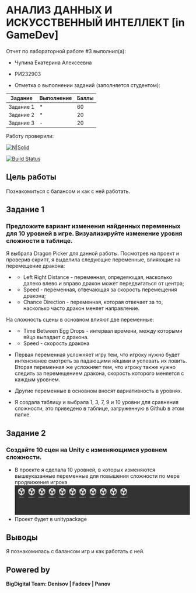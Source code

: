 # АНАЛИЗ ДАННЫХ И ИСКУССТВЕННЫЙ ИНТЕЛЛЕКТ [in GameDev]
Отчет по лабораторной работе #3 выполнил(а):
- Чупина Екатерина Алексеевна
- РИ232903

- Отметка о выполнении заданий (заполняется студентом):

| Задание | Выполнение | Баллы |
| ------ | ------ | ------ |
| Задание 1 | * | 60 |
| Задание 2 | * | 20 |
| Задание 3 | - | 20 |

Работу проверили:

[![N|Solid](https://cldup.com/dTxpPi9lDf.thumb.png)](https://nodesource.com/products/nsolid)

[![Build Status](https://travis-ci.org/joemccann/dillinger.svg?branch=master)](https://travis-ci.org/joemccann/dillinger)


## Цель работы
Познакомиться с балансом и как с ней работать.

## Задание 1
### Предложите вариант изменения найденных переменных для 10 уровней в игре. Визуализируйте изменение уровня сложности в таблице.
Я выбрала Dragon Picker для данной работы.
Посмотрев на проект и проверив скрипт, я выделила следующие переменные, влияющие на перемещение дракона: 

- -	Left Right Distance - переменная, опредеяющая, насколько далеко влево и вправо дракон может передвигаться от центра; 	
- - Speed - переменная, отвечающая за скорость перемещения дракона;
- -	Chance Direction - переменная, которая отвечает за то, насколько часто дракон меняет направление.

На сложность сцены в основном влияют две переменные:
- - Time Between Egg Drops - интервал времени, между которыми яйцо выпадает с дракона.
- -	Speed - скорость дракона

- Первая переменная усложняет игру тем, что игроку нужно будет интенсивнее смотреть за падающими яйцами и успевать их ловить. Вторая переменная же усложняет тем, что игроку также нужно следить за перемещением дракона, скорость которого меняется с каждым уровнем.
- Другие переменные в основном вносят вариативность в уровнях.
- Я создала таблицу и выбрала 1, 3, 7, 9 и 10 уровни для сравнения сложности, это приведено в таблице, загруженную в Github в этом папке.

## Задание 2
### Создайте 10 сцен на Unity с изменяющимся уровнем сложности.

- В проекте я сделала 10 уровней, в которых изменяются вышеуказанные переменные для повышения сложности по мере продвижения игрока
![Уровни](уровни.png) 
- Проект будет в unitypackage

## Выводы

Я познакомилась с балансом игр и как работать с ней.

## Powered by

**BigDigital Team: Denisov | Fadeev | Panov**
